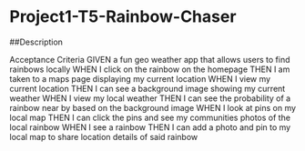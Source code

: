 # Project1-T5-Rainbow-Chaser

##Description




Acceptance Criteria
GIVEN a fun geo weather app that allows users to find rainbows locally
WHEN I click on the rainbow on the homepage
THEN I am taken to a maps page displaying my current location
WHEN I view my current location
THEN I can see a background image showing my current weather
WHEN I view my local weather
THEN I can see the probability of a rainbow near by based on the background image
WHEN I look at pins on my local map
THEN I can click the pins and see my communities photos of the local rainbow
WHEN I see a rainbow
THEN I can add a photo and pin to my local map to share location details of said rainbow
